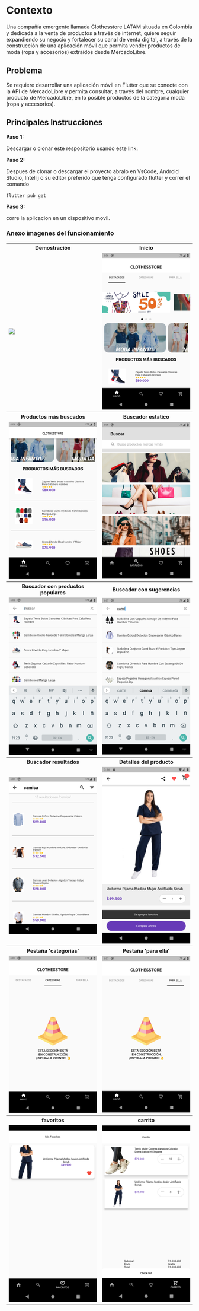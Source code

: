 # Contexto

Una compañía emergente llamada Clothesstore LATAM situada en Colombia y dedicada a la venta de productos a través de internet, quiere seguir expandiendo su negocio y fortalecer su canal de venta digital, a través de la construcción de una aplicación móvil que permita vender productos de moda (ropa y accesorios) extraídos desde MercadoLibre.


## Problema

Se requiere desarrollar una aplicación móvil en Flutter que se conecte con la API de MercadoLibre y permita consultar, a través del nombre, cualquier producto de MercadoLibre, en lo posible productos de la categoría moda (ropa y accesorios).

## Principales Instrucciones

**Paso 1:**

Descargar o clonar este respositorio usando este link:


**Paso 2:**

Despues de clonar o descargar el proyecto abralo en VsCode, Android Studio, Intellij o su editor preferido que tenga configurado flutter y correr el comando

```
flutter pub get
```

**Paso 3:**

corre la aplicacion en un dispositivo movil.


### Anexo imagenes del funcionamiento

  <table>
    <tbody>
    <tr>
        <th><Strong>Demostración</Strong></th>
        <th><Strong>Inicio</Strong></th>
      </tr>
        <tr>
            <td> <img src="https://media.giphy.com/media/p4mlfrPtSsPHzLUA2U/giphy.gif" width="250"></td>
            <td> <img src="./screenshots/slider.png" alt="Slider" width="250"/></td>
        </tr>
        <tr>
            <th><Strong>Productos más buscados</Strong></th>
            <th><Strong>Buscador estatico</Strong></th>
        </tr>
        <tr>
           <td> <img src="./screenshots/more.png" alt="Home-Dark" width="250"/></td>
            <td> <img src="./screenshots/search1.png" alt="alert-ligth" width="250"/></td>
        </tr>
        <tr>
            <th><Strong>Buscador con productos populares</Strong></th>
            <th><Strong>Buscador con sugerencias</Strong></th>
        </tr>
        <tr>
           <td> <img src="./screenshots/search2.png" alt="Home-Dark" width="250"/></td>
            <td> <img src="./screenshots/search3.png" alt="alert-ligth" width="250"/></td>
        </tr>
        <tr>
            <th><Strong>Buscador resultados</Strong></th>
            <th><Strong>Detalles del producto</Strong></th>
        </tr>
        <tr>
           <td> <img src="./screenshots/search4.png" alt="Home-Dark" width="250"/></td>
            <td> <img src="./screenshots/favorito.png" alt="alert-ligth" width="250"/></td>
        </tr>
        <tr>
            <th><Strong>Pestaña 'categorias'</Strong></th>
            <th><Strong>Pestaña 'para ella'</Strong></th>
        </tr>
        <tr>
           <td> <img src="./screenshots/categorias.png" alt="Home-Dark" width="250"/></td>
            <td> <img src="./screenshots/her.png" alt="alert-ligth" width="250"/></td>
        </tr>
        <tr>
            <th><Strong>favoritos</Strong></th>
            <th><Strong>carrito</Strong></th>
        </tr>
        <tr>
           <td> <img src="./screenshots/screenFavorito.png" alt="Home-Dark" width="250"/></td>
            <td> <img src="./screenshots/carrito.png" alt="alert-ligth" width="250"/></td>
        </tr>
    </tbody>
  </table>


